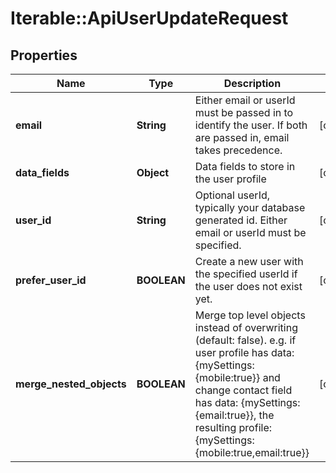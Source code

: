 # Iterable::ApiUserUpdateRequest

## Properties
Name | Type | Description | Notes
------------ | ------------- | ------------- | -------------
**email** | **String** | Either email or userId must be passed in to identify the user. If both are passed in, email takes precedence. | [optional] 
**data_fields** | **Object** | Data fields to store in the user profile | [optional] 
**user_id** | **String** | Optional userId, typically your database generated id. Either email or userId must be specified. | [optional] 
**prefer_user_id** | **BOOLEAN** | Create a new user with the specified userId if the user does not exist yet. | [optional] 
**merge_nested_objects** | **BOOLEAN** | Merge top level objects instead of overwriting (default: false). e.g. if user profile has data: {mySettings:{mobile:true}} and change contact field has data: {mySettings:{email:true}}, the resulting profile: {mySettings:{mobile:true,email:true}} | [optional] 

